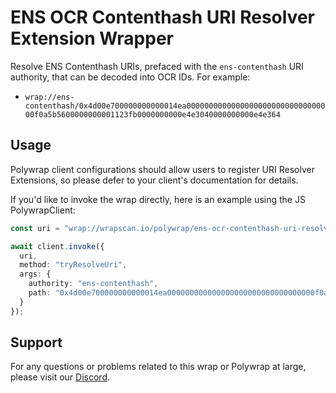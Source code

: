 # ENS OCR Contenthash URI Resolver Extension Wrapper
Resolve ENS Contenthash URIs, prefaced with the `ens-contenthash` URI authority, that can be decoded into OCR IDs. For example:
- `wrap://ens-contenthash/0x4d00e700000000000014ea000000000000000000000000000000000f0a5b5600000000001123fb0000000000e4e3040000000000e4e364`

## Usage
Polywrap client configurations should allow users to register URI Resolver Extensions, so please defer to your client's documentation for details.

If you'd like to invoke the wrap directly, here is an example using the JS PolywrapClient:

```typescript
const uri = "wrap://wrapscan.io/polywrap/ens-ocr-contenthash-uri-resolver@1.0";

await client.invoke({
  uri,
  method: "tryResolveUri",
  args: {
    authority: "ens-contenthash",
    path: "0x4d00e700000000000014ea000000000000000000000000000000000f0a5b5600000000001123fb0000000000e4e3040000000000e4e364"
  }
});
```

## Support

For any questions or problems related to this wrap or Polywrap at large, please visit our [Discord](https://discord.polywrap.io).
